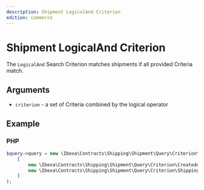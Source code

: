 ```yaml
---
description: Shipment LogicalAnd Criterion
edition: commerce
---
```


# Shipment LogicalAnd Criterion

The `LogicalAnd` Search Criterion matches shipments if all provided Criteria match.

## Arguments

- `criterion` - a set of Criteria combined by the logical operator

## Example

### PHP

``` php
$query->query = new \Ibexa\Contracts\Shipping\Shipment\Query\Criterion\LogicalAnd(
    [
        new \Ibexa\Contracts\Shipping\Shipment\Query\Criterion\CreatedAt(new DateTime('2023-03-01')),
        new \Ibexa\Contracts\Shipping\Shipment\Query\Criterion\ShippingMethod($shippingMethod)
    ]
);
```
